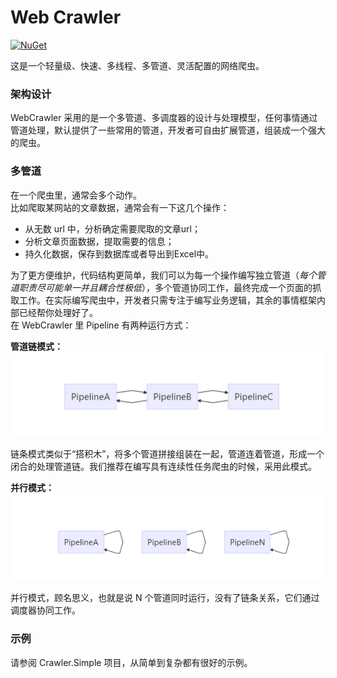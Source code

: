 # Web Crawler
[![NuGet](https://img.shields.io/nuget/v/WebCrawler.Core.svg)]()   

这是一个轻量级、快速、多线程、多管道、灵活配置的网络爬虫。
### 架构设计
WebCrawler 采用的是一个多管道、多调度器的设计与处理模型，任何事情通过管道处理，默认提供了一些常用的管道，开发者可自由扩展管道，组装成一个强大的爬虫。

### 多管道
在一个爬虫里，通常会多个动作。  
比如爬取某网站的文章数据，通常会有一下这几个操作：
- 从无数 url 中，分析确定需要爬取的文章url；
- 分析文章页面数据，提取需要的信息；
- 持久化数据，保存到数据库或者导出到Excel中。  

为了更方便维护，代码结构更简单，我们可以为每一个操作编写独立管道（*每个管道职责尽可能单一并且耦合性极低*），多个管道协同工作，最终完成一个页面的抓取工作。在实际编写爬虫中，开发者只需专注于编写业务逻辑，其余的事情框架内部已经帮你处理好了。  
在 WebCrawler 里 Pipeline 有两种运行方式：  

**管道链模式：**  
![chain mode](chain.png)  

链条模式类似于“搭积木”，将多个管道拼接组装在一起，管道连着管道，形成一个闭合的处理管道链。我们推荐在编写具有连续性任务爬虫的时候，采用此模式。

**并行模式：**  
![chain mode](parallel.png)  

并行模式，顾名思义，也就是说 N 个管道同时运行，没有了链条关系，它们通过调度器协同工作。

### 示例
请参阅 Crawler.Simple 项目，从简单到复杂都有很好的示例。
